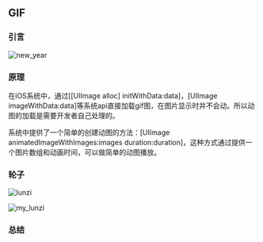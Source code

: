 ## GIF

### 引言

![new_year](/Users/zysu/Documents/我的技术文章/GIF图/images/new_year.gif)

### 原理

在iOS系统中，通过[[UIImage alloc] initWithData:data]，[UIImage imageWithData:data]等系统api直接加载gif图，在图片显示时并不会动。所以动图的加载是需要开发者自己处理的。

系统中提供了一个简单的创建动图的方法：[UIImage animatedImageWithImages:images duration:duration]，这种方式通过提供一个图片数组和动画时间，可以做简单的动图播放。

### 轮子

![lunzi](/Users/zysu/Documents/我的技术文章/GIF图/images/lunzi.jpg)

![my_lunzi](/Users/zysu/Documents/我的技术文章/GIF图/images/my_lunzi.gif)

### 总结